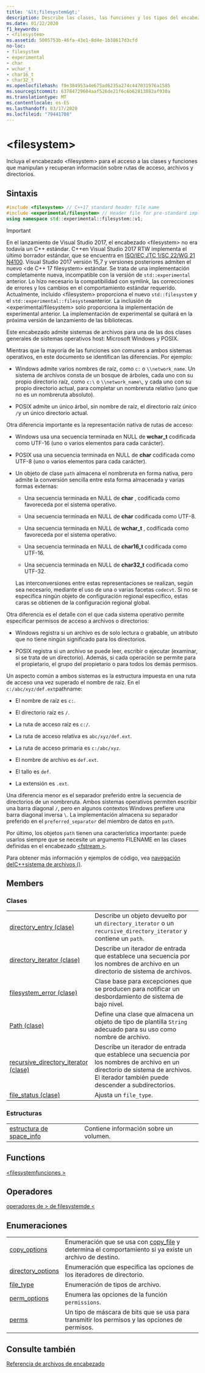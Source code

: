 ```yaml
---
title: '&lt;filesystem&gt;'
description: Describe las clases, las funciones y los tipos del encabezado filesystem de la biblioteca C++ estándar.
ms.date: 01/22/2020
f1_keywords:
- <filesystem>
ms.assetid: 5005753b-46fa-43e1-8d4e-1b38617d3cfd
no-loc:
- filesystem
- experimental
- char
- wchar_t
- char16_t
- char32_t
ms.openlocfilehash: f9e384953a4e675ad6235a274c447031976a1585
ms.sourcegitcommit: 63784729604aaf526de21f6c6b62813882af930a
ms.translationtype: MT
ms.contentlocale: es-ES
ms.lasthandoff: 03/17/2020
ms.locfileid: "79441708"
---
```

# &lt;filesystem&gt;

Incluya el encabezado &lt;filesystem> para el acceso a las clases y funciones que manipulan y recuperan información sobre rutas de acceso, archivos y directorios.

## <a name="syntax"></a>Sintaxis

```cpp
#include <filesystem> // C++17 standard header file name
#include <experimental/filesystem> // Header file for pre-standard implementation
using namespace std::experimental::filesystem::v1;
```

> [!IMPORTANT]
> En el lanzamiento de Visual Studio 2017, el encabezado \<filesystem> no era todavía un C++ estándar. C++en Visual Studio 2017 RTW implementa el último borrador estándar, que se encuentra en [ISO/IEC JTC 1/SC 22/WG 21 N4100](http://www.open-std.org/jtc1/sc22/wg21/docs/papers/2014/n4100.pdf). Visual Studio 2017 versión 15,7 y versiones posteriores admiten el nuevo \<de C++ 17 filesystem> estándar.
> Se trata de una implementación completamente nueva, incompatible con la versión de `std::experimental` anterior. Lo hizo necesario la compatibilidad con symlink, las correcciones de errores y los cambios en el comportamiento estándar requerido. Actualmente, incluido \<filesystem> proporciona el nuevo `std::filesystem` y el `std::experimental::filesystem`anterior. La inclusión de \<experimental/filesystem> solo proporciona la implementación de experimental anterior. La implementación de experimental se quitará en la próxima versión de lanzamiento de las bibliotecas.

Este encabezado admite sistemas de archivos para una de las dos clases generales de sistemas operativos host: Microsoft Windows y POSIX.

Mientras que la mayoría de las funciones son comunes a ambos sistemas operativos, en este documento se identifican las diferencias. Por ejemplo:

- Windows admite varios nombres de raíz, como `c:` o `\\network_name`. Un sistema de archivos consta de un bosque de árboles, cada uno con su propio directorio raíz, como `c:\` o `\\network_name\`, y cada uno con su propio directorio actual, para completar un nombreruta relativo (uno que no es un nombreruta absoluto).

- POSIX admite un único árbol, sin nombre de raíz, el directorio raíz único `/`y un único directorio actual.

Otra diferencia importante es la representación nativa de rutas de acceso:

- Windows usa una secuencia terminada en NULL de **wchar_t** codificada como UTF-16 (uno o varios elementos para cada carácter).

- POSIX usa una secuencia terminada en NULL de **char** codificada como UTF-8 (uno o varios elementos para cada carácter).

- Un objeto de clase `path` almacena el nombreruta en forma nativa, pero admite la conversión sencilla entre esta forma almacenada y varias formas externas:

  - Una secuencia terminada en NULL de **char** , codificada como favoreceda por el sistema operativo.

  - Una secuencia terminada en NULL de **char** codificada como UTF-8.

  - Una secuencia terminada en NULL de **wchar_t** , codificada como favoreceda por el sistema operativo.

  - Una secuencia terminada en NULL de **char16_t** codificada como UTF-16.

  - Una secuencia terminada en NULL de **char32_t** codificada como UTF-32.

  Las interconversiones entre estas representaciones se realizan, según sea necesario, mediante el uso de una o varias facetas `codecvt`. Si no se especifica ningún objeto de configuración regional específico, estas caras se obtienen de la configuración regional global.

Otra diferencia es el detalle con el que cada sistema operativo permite especificar permisos de acceso a archivos o directorios:

- Windows registra si un archivo es de solo lectura o grabable, un atributo que no tiene ningún significado para los directorios.

- POSIX registra si un archivo se puede leer, escribir o ejecutar (examinar, si se trata de un directorio). Además, si cada operación se permite para el propietario, el grupo del propietario o para todos los demás permisos.

Un aspecto común a ambos sistemas es la estructura impuesta en una ruta de acceso una vez superado el nombre de raíz. En el `c:/abc/xyz/def.ext`pathname:

- El nombre de raíz es `c:`.

- El directorio raíz es `/`.

- La ruta de acceso raíz es `c:/`.

- La ruta de acceso relativa es `abc/xyz/def.ext`.

- La ruta de acceso primaria es `c:/abc/xyz`.

- El nombre de archivo es `def.ext`.

- El tallo es `def`.

- La extensión es `.ext`.

Una diferencia menor es el separador preferido entre la secuencia de directorios de un nombreruta. Ambos sistemas operativos permiten escribir una barra diagonal `/`, pero en algunos contextos Windows prefiere una barra diagonal inversa `\`. La implementación almacena su separador preferido en el `preferred_separator` del miembro de datos en `path`.

Por último, los objetos `path` tienen una característica importante: puede usarlos siempre que se necesite un argumento FILENAME en las clases definidas en el encabezado [\<fstream >](fstream.md).

Para obtener más información y ejemplos de código, vea [navegación delC++sistema de archivos ()](../standard-library/file-system-navigation.md).

## <a name="members"></a>Members

### <a name="classes"></a>Clases

|||
|-|-|
|[directory_entry (clase)](../standard-library/directory-entry-class.md)|Describe un objeto devuelto por un `directory_iterator` o un `recursive_directory_iterator` y contiene un `path`.|
|[directory_iterator (clase)](../standard-library/directory-iterator-class.md)|Describe un iterador de entrada que establece una secuencia por los nombres de archivo en un directorio de sistema de archivos.|
|[filesystem_error (clase)](../standard-library/filesystem-error-class.md)|Clase base para excepciones que se producen para notificar un desbordamiento de sistema de bajo nivel.|
|[Path (clase)](../standard-library/path-class.md)|Define una clase que almacena un objeto de tipo de plantilla `String` adecuado para su uso como nombre de archivo.|
|[recursive_directory_iterator (clase)](../standard-library/recursive-directory-iterator-class.md)|Describe un iterador de entrada que establece una secuencia por los nombres de archivo en un directorio de sistema de archivos. El iterador también puede descender a subdirectorios.|
|[file_status (clase)](../standard-library/file-status-class.md)|Ajusta un `file_type`.|

### <a name="structs"></a>Estructuras

|||
|-|-|
|[estructura de space_info](../standard-library/space-info-structure.md)|Contiene información sobre un volumen.|

## <a name="functions"></a>Functions

[\<filesystemfunciones >](../standard-library/filesystem-functions.md)

## <a name="operators"></a>Operadores

[operadores de > de filesystemde \<](../standard-library/filesystem-operators.md)

## <a name="enumerations"></a>Enumeraciones

|||
|-|-|
|[copy_options](../standard-library/filesystem-enumerations.md#copy_options)|Enumeración que se usa con [copy_file](../standard-library/filesystem-functions.md#copy_file) y determina el comportamiento si ya existe un archivo de destino.|
|[directory_options](../standard-library/filesystem-enumerations.md#directory_options)|Enumeración que especifica las opciones de los iteradores de directorio.|
|[file_type](../standard-library/filesystem-enumerations.md#file_type)|Enumeración de tipos de archivo.|
|[perm_options](../standard-library/filesystem-enumerations.md#perm_options)| Enumera las opciones de la función `permissions`. |
|[perms](../standard-library/filesystem-enumerations.md#perms)|Un tipo de máscara de bits que se usa para transmitir los permisos y las opciones de permisos.|

## <a name="see-also"></a>Consulte también

[Referencia de archivos de encabezado](../standard-library/cpp-standard-library-header-files.md)
